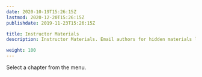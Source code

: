 ```yaml
---
date: 2020-10-19T15:26:15Z
lastmod: 2020-12-20T15:26:15Z 
publishdate: 2019-11-23T15:26:15Z

title: Instructor Materials
description: Instructor Materials. Email authors for hidden materials like quizzes and their keys.

weight: 100
---
```


Select a chapter from the menu.
